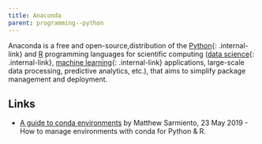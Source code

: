 ```yaml
---
title: Anaconda
parent: programming--python
---
```


<def>Anaconda</def> is a free and open-source,distribution of the [Python](index){: .internal-link} and [R](../r.md "R Programming Language") programming languages for scientific computing ([data science](../data-science){: .internal-link}, [machine learning](../../comp-sci/ml){: .internal-link} applications, large-scale data processing, predictive analytics, etc.), that aims to simplify package management and deployment.

## Links

-   [A guide to conda environments](https://towardsdatascience.com/a-guide-to-conda-environments-bc6180fc533) by Matthew Sarmiento, 23 May 2019 - How to manage environments with conda for Python & R.
